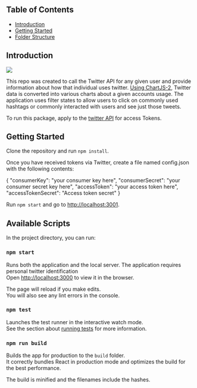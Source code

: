 

## Table of Contents

- [Introduction](#introduction)
- [Getting Started](#getting-started)
- [Folder Structure](#folder-structure)

## Introduction

![](http://g.recordit.co/5LbHgVIvu6.gif)

This repo was created to call the Twitter API for any given user and provide information about how that individual uses twitter.  [Using ChartJS-2](https://www.npmjs.com/package/react-chartjs-2), Twitter data is converted into various charts about a given accounts usage.  The application uses filter states to allow users to click on commonly used hashtags or commonly interacted with users and see just those tweets.

To run this package, apply to the [twitter API](https://dev.twitter.com/docs) for access Tokens.

## Getting Started

Clone the repository and run `npm install`.

Once you have received tokens via Twitter, create a file named config.json with the following contents:

{
"consumerKey": "your consumer key here",
"consumerSecret": "your consumer secret key here",
"accessToken": "your access token here",
"accessTokenSecret": "Access token secret"
}

Run `npm start` and go to [http://localhost:3001](http://localhost:3001).


## Available Scripts

In the project directory, you can run:

### `npm start`

Runs both the application and the local server.  The application requires personal twitter identification <br>
Open [http://localhost:3000](http://localhost:3000) to view it in the browser.

The page will reload if you make edits.<br>
You will also see any lint errors in the console.

### `npm test`

Launches the test runner in the interactive watch mode.  
See the section about [running tests](#running-tests) for more information.

### `npm run build`

Builds the app for production to the `build` folder.<br>
It correctly bundles React in production mode and optimizes the build for the best performance.

The build is minified and the filenames include the hashes.<br>
